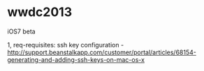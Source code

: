wwdc2013
========

iOS7 beta

1, req-requisites: 
ssh key configuration - http://support.beanstalkapp.com/customer/portal/articles/68154-generating-and-adding-ssh-keys-on-mac-os-x